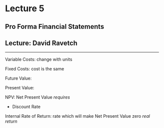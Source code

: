 # Lecture 5

## Pro Forma Financial Statements
## Lecture: David Ravetch

---

Variable Costs: change with units

Fixed Costs: cost is the same

Future Value: 

Present Value: 

NPV: Net Present Value
*requires* 

* Discount Rate

Internal Rate of Return: rate which will make Net Present Value zero
*real return*


